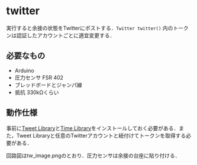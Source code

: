 # twitter
実行すると余接の状態をTwitterにポストする．`Twitter twitter()` 内のトークンは認証したアカウントごとに適宜変更する．

## 必要なもの
- Arduino
- 圧力センサ FSR 402
- ブレッドボードとジャンパ線
- 抵抗 330kΩくらい

## 動作仕様
事前に[Tweet Library](https://arduino-tweet.appspot.com/)と[Time Library](http://playground.arduino.cc/code/time)をインストールしておく必要がある．また，Tweet Libraryと任意のTwitterアカウントと紐付けてトークンを取得する必要がある．

回路図はtw_image.pngのとおり．圧力センサは余接の台座に貼り付ける．

